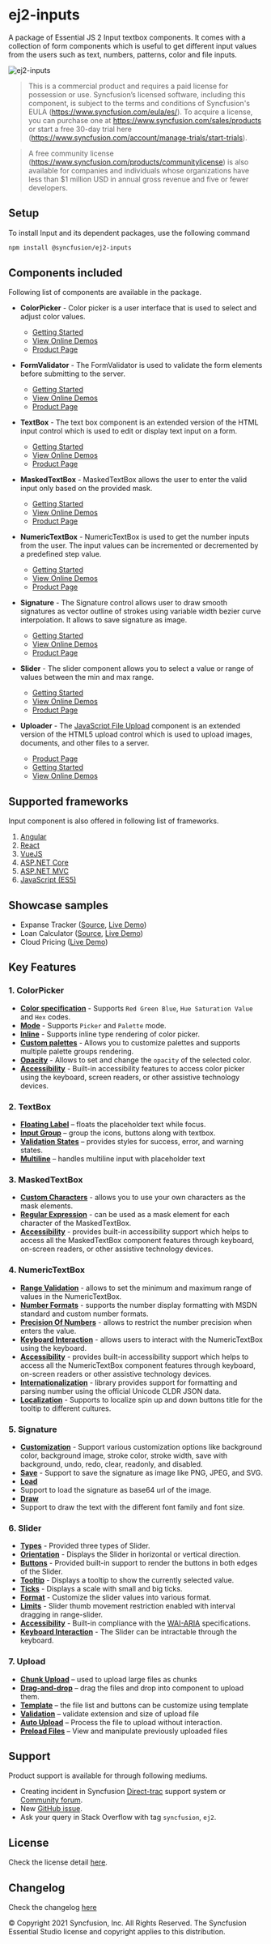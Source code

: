 # ej2-inputs

A package of Essential JS 2 Input textbox components. It comes with a collection of form components which is useful to get different input values from the users such as text, numbers, patterns, color and file inputs.

![ej2-inputs](https://ej2.syncfusion.com/products/images/input/readme.gif)

> This is a commercial product and requires a paid license for possession or use. Syncfusion’s licensed software, including this component, is subject to the terms and conditions of Syncfusion's EULA (https://www.syncfusion.com/eula/es/). To acquire a license, you can purchase one at https://www.syncfusion.com/sales/products or start a free 30-day trial here (https://www.syncfusion.com/account/manage-trials/start-trials).

> A free community license (https://www.syncfusion.com/products/communitylicense) is also available for companies and individuals whose organizations have less than $1 million USD in annual gross revenue and five or fewer developers.

## Setup

To install Input and its dependent packages, use the following command

```sh
npm install @syncfusion/ej2-inputs
```

## Components included

Following list of components are available in the package.

* **ColorPicker** - Color picker is a user interface that is used to select and adjust color values.
  * [Getting Started](https://ej2.syncfusion.com/documentation/color-picker/getting-started?lang=typescript&utm_source=npm&utm_campaign=color-picker)
  * [View Online Demos](https://ej2.syncfusion.com/demos/?utm_source=npm&utm_campaign=color-picker#/material/color-picker/default.html)
  * [Product Page](https://www.syncfusion.com/javascript-ui-controls/color-picker)

* **FormValidator** - The FormValidator is used to validate the form elements before submitting to the server.
  * [Getting Started](https://ej2.syncfusion.com/documentation/form-validator?lang=typescript&utm_source=npm&utm_campaign=formvalidator)
  * [View Online Demos](https://ej2.syncfusion.com/demos/?utm_source=npm&utm_campaign=formvalidator#/material/form-validator/default.html)
  * [Product Page](https://www.syncfusion.com/javascript-ui-controls/form-validator/?utm_source=npm&utm_campaign=form-validator)

* **TextBox** - The text box component is an extended version of the HTML input control which is used to edit or display text input on a form.
  * [Getting Started](https://ej2.syncfusion.com/documentation/textbox/getting-started?lang=typescript&utm_source=npm&utm_campaign=textbox)
  * [View Online Demos](https://ej2.syncfusion.com/demos/?utm_source=npm&utm_campaign=textbox#/material/textbox/default.html)
  * [Product Page](https://www.syncfusion.com/javascript-ui-controls/text-box/?utm_source=npm&utm_campaign=text-box)

* **MaskedTextBox** - MaskedTextBox allows the user to enter the valid input only based on the provided mask.
  * [Getting Started](https://ej2.syncfusion.com/documentation/maskedtextbox/getting-started?lang=typescript&utm_source=npm&utm_campaign=maskedtextbox)
  * [View Online Demos](https://ej2.syncfusion.com/demos/?utm_source=npm&utm_campaign=maskedtextbox#/material/maskedtextbox/default.html)
  * [Product Page](https://www.syncfusion.com/javascript-ui-controls/maskedtextbox/?utm_source=npm&utm_campaign=maskedtextbox)

* **NumericTextBox** - NumericTextBox is used to get the number inputs from the user. The input values can be incremented or decremented by a predefined step value.
  * [Getting Started](https://ej2.syncfusion.com/documentation/numerictextbox/getting-started?lang=typescript&utm_source=npm&utm_campaign=numerictextbox)
  * [View Online Demos](https://ej2.syncfusion.com/demos/?utm_source=npm&utm_campaign=numerictextbox#/material/numerictextbox/default.html)
  * [Product Page](https://www.syncfusion.com/javascript-ui-controls/numerictextbox/?utm_source=npm&utm_campaign=numerictextbox)

* **Signature** - The Signature control allows user to draw smooth signatures as vector outline of strokes using variable width bezier curve interpolation. It allows to save signature as image.
  * [Getting Started](https://ej2.syncfusion.com/documentation/signature/getting-started?lang=typescript&utm_source=npm&utm_campaign=signature)
  * [View Online Demos](https://ej2.syncfusion.com/demos/?utm_source=npm&utm_campaign=signature#/material/signature/default.html)
  * [Product Page](https://www.syncfusion.com/javascript-ui-controls/signature/?utm_source=npm&utm_campaign=signature)

* **Slider** - The slider component allows you to select a value or range of values between the min and max range.
  * [Getting Started](https://ej2.syncfusion.com/documentation/slider/getting-started?lang=typescript&utm_source=npm&utm_campaign=slider)
  * [View Online Demos](https://ej2.syncfusion.com/demos/?utm_source=npm&utm_campaign=slider#/material/slider/default.html)
  * [Product Page](https://www.syncfusion.com/javascript-ui-controls/slider/?utm_source=npm&utm_campaign=slider)

* **Uploader** - The [JavaScript File Upload](https://www.syncfusion.com/javascript-ui-controls/js-file-upload?utm_source=npm&utm_medium=listing&utm_campaign=javascript-file-upload-npm) component is an extended version of the HTML5 upload control which is used to upload images, documents, and other files to a server.
  * [Product Page](https://www.syncfusion.com/javascript-ui-controls/js-file-upload?utm_source=npm&utm_medium=listing&utm_campaign=javascript-file-upload-npm)
  * [Getting Started](https://ej2.syncfusion.com/documentation/uploader/getting-started?l?utm_source=npm&utm_medium=listing&utm_campaign=javascript-file-upload-npm)
  * [View Online Demos](https://ej2.syncfusion.com/demos/?utm_source=npm&utm_campaign=uploader#/material/uploader/default.html?utm_source=npm&utm_medium=listing&utm_campaign=javascript-file-upload-npm)

## Supported frameworks

Input component is also offered in following list of frameworks.

1. [Angular](https://github.com/syncfusion/ej2-angular-ui-components/tree/master/components/inputs/?utm_source=npm&utm_campaign=input)
2. [React](https://github.com/syncfusion/ej2-react-ui-components/tree/master/components/inputs/?utm_source=npm&utm_campaign=input)
3. [VueJS](https://github.com/syncfusion/ej2-vue-ui-components/tree/master/components/inputs/?utm_source=npm&utm_campaign=input)
4. [ASP.NET Core](https://www.syncfusion.com/aspnet-core-ui-controls/numeric-textbox/?utm_source=npm&utm_campaign=input)
5. [ASP.NET MVC](https://www.syncfusion.com/aspnet-mvc-ui-controls/input-mask/?utm_source=npm&utm_campaign=input)
6. [JavaScript (ES5)](https://www.syncfusion.com/javascript-ui-controls/range-slider/?utm_source=npm&utm_campaign=input)

## Showcase samples

* Expanse Tracker ([Source](https://github.com/syncfusion/ej2-sample-ts-expensetracker), [Live Demo]( https://ej2.syncfusion.com/showcase/typescript/expensetracker/?utm_source=npm&utm_campaign=numerictextbox#/expense))
* Loan Calculator ([Source](https://github.com/syncfusion/ej2-sample-ts-loancalculator), [Live Demo]( https://ej2.syncfusion.com/showcase/typescript/loancalculator/?utm_source=npm&utm_campaign=slider))
* Cloud Pricing ([Live Demo](https://ej2.syncfusion.com/demos/?utm_source=npm&utm_campaign=slider#/material/slider/azure-pricing.html))

## Key Features

### 1. ColorPicker
- [**Color specification**](https://ej2.syncfusion.com/demos/?utm_source=npm&utm_campaign=color-picker#/material/color-picker/default.html) - Supports `Red Green Blue`, `Hue Saturation Value` and `Hex` codes.
- [**Mode**](https://ej2.syncfusion.com/documentation/color-picker/mode-and-value#mode-and-value) - Supports `Picker` and `Palette` mode.
- [**Inline**](https://ej2.syncfusion.com/demos/?utm_source=npm&utm_campaign=color-picker#/material/color-picker/inline.html) - Supports inline type rendering of color picker.
- [**Custom palettes**](https://ej2.syncfusion.com/demos/?utm_source=npm&utm_campaign=color-picker#/material/color-picker/custom.html) - Allows you to customize palettes and supports multiple palette groups rendering.
- [**Opacity**](https://ej2.syncfusion.com/documentation/color-picker/mode-and-value#color-value) - Allows to set and change the `opacity` of the selected color.
- [**Accessibility**](https://ej2.syncfusion.com/documentation/color-picker/accessibility#accessibility) - Built-in accessibility features to access color picker using the keyboard, screen readers, or other assistive technology devices.

### 2. TextBox
- [**Floating Label**](https://ej2.syncfusion.com/demos/?utm_source=npm&utm_campaign=textbox#/material/textbox/default.html) – floats the placeholder text while focus.
- [**Input Group**](https://ej2.syncfusion.com/demos/?utm_source=npm&utm_campaign=textbox#/material/textbox/default.html) – group the icons, buttons along with textbox.
- [**Validation States**](https://ej2.syncfusion.com/demos/?utm_source=npm&utm_campaign=textbox#/material/textbox/default.html) – provides styles for success, error, and warning states.
- [**Multiline**](https://ej2.syncfusion.com/demos/?utm_source=npm&utm_campaign=textbox#/material/textbox/default.html) – handles multiline input with placeholder text

### 3. MaskedTextBox
- [**Custom Characters**](https://ej2.syncfusion.com/demos/?lang=typescript&utm_source=npm&utm_campaign=maskedtextbox/#/material/maskedtextbox/custom-mask.html) - allows you to use your own characters as the mask elements.
- [**Regular Expression**](https://ej2.syncfusion.com/documentation/maskedtextbox/mask-configuration#regular-expression?lang=typescript&utm_source=npm&utm_campaign=maskedtextbox#regular-expression) - can be used as a mask element for each character of the MaskedTextBox.
- [**Accessibility**](https://ej2.syncfusion.com/documentation/maskedtextbox/accessibility?lang=typescript&utm_source=npm&utm_campaign=maskedtextbox) - provides built-in accessibility support which helps to access all the MaskedTextBox component features through keyboard, on-screen readers, or other assistive technology devices.

### 4. NumericTextBox
- [**Range Validation**](https://ej2.syncfusion.com/demos/?utm_source=npm&utm_campaign=numerictextbox/#/material/numerictextbox/range-validation.html) - allows to set the minimum and maximum range of values in the NumericTextBox.
- [**Number Formats**](https://ej2.syncfusion.com/demos/?utm_source=npm&utm_campaign=numerictextbox/#/material/numerictextbox/custom-format.html) - supports the number display formatting with MSDN standard and custom number formats.
- [**Precision Of Numbers**](https://ej2.syncfusion.com/demos/?utm_source=npm&utm_campaign=numerictextbox/#/material/numerictextbox/restrict-decimals.html) - allows to restrict the number precision when enters the value.
- [**Keyboard Interaction**](https://ej2.syncfusion.com/documentation/numerictextbox/accessibility#keyboard-interaction/?lang=typescript&utm_source=npm&utm_campaign=numerictextbox#keyboard-interaction) - allows users to interact with the NumericTextBox using the keyboard.
- [**Accessibility**](https://ej2.syncfusion.com/documentation/numerictextbox/accessibility/?lang=typescript&utm_source=npm&utm_campaign=numerictextbox) - provides built-in accessibility support which helps to access all the NumericTextBox component features through keyboard, on-screen readers or other assistive technology devices.
- [**Internationalization**](https://ej2.syncfusion.com/documentation/numerictextbox/globalization#internationalization/?lang=typescript&utm_source=npm&utm_campaign=numerictextbox) - library provides support for formatting and parsing number using the official Unicode CLDR JSON data.
- [**Localization**](https://ej2.syncfusion.com/documentation/numerictextbox/globalization#internationalization/?lang=typescript&utm_source=npm&utm_campaign=numerictextbox#localization) - Supports to localize spin up and down buttons title for the tooltip to different cultures.

### 5. Signature
- [**Customization**](https://ej2.syncfusion.com/demos/?utm_source=npm&utm_campaign=slider#/material/signature/default.html) - Support various customization options like background color, background image, stroke color, stroke width, save with background, undo, redo, clear, readonly, and disabled.
- [**Save**](https://ej2.syncfusion.com/demos/?utm_source=npm&utm_campaign=slider#/material/signature/default.html) - Support to save the signature as image like PNG, JPEG, and SVG.
- [**Load**](https://ej2.syncfusion.com/demos/?utm_source=npm&utm_campaign=slider#/material/signature/default.html)
- Support to load the signature as base64 url of the image.
- [**Draw**](https://ej2.syncfusion.com/demos/?utm_source=npm&utm_campaign=slider#/material/signature/default.html)
- Support to draw the text with the different font family and font size.

### 6. Slider
- [**Types**](https://ej2.syncfusion.com/demos/?utm_source=npm&utm_campaign=slider#/material/slider/default.html) - Provided three types of Slider.
- [**Orientation**](https://ej2.syncfusion.com/demos/?utm_source=npm&utm_campaign=slider#/material/slider/orientation.html) - Displays the Slider in horizontal or vertical direction.
- [**Buttons**](https://ej2.syncfusion.com/demos/?utm_source=npm&utm_campaign=slider#/material/slider/tooltip.html) - Provided built-in support to render the buttons in both edges of the Slider.
- [**Tooltip**](https://ej2.syncfusion.com/demos/?utm_source=npm&utm_campaign=slider#/material/slider/tooltip.html) - Displays a tooltip to show the currently selected value.
- [**Ticks**](https://ej2.syncfusion.com/demos/?utm_source=npm&utm_campaign=slider#/material/slider/ticks.html) - Displays a scale with small and big ticks.
- [**Format**](https://ej2.syncfusion.com/demos/?utm_source=npm&utm_campaign=slider#/material/slider/format.html) - Customize the slider values into various format.
- [**Limits**](https://ej2.syncfusion.com/demos/?utm_source=npm&utm_campaign=slider#/material/slider/limits.html) - Slider thumb movement restriction enabled with interval dragging in range-slider.
- [**Accessibility**](https://ej2.syncfusion.com/demos/?utm_source=npm&utm_campaign=slider#/material/slider/default.html) - Built-in compliance with the [WAI-ARIA](http://www.w3.org/WAI/PF/aria-practices/) specifications.
- [**Keyboard Interaction**](https://ej2.syncfusion.com/demos/?utm_source=npm&utm_campaign=slider#/material/slider/api.html) - The Slider can be intractable through the keyboard.

### 7. Upload
- [**Chunk Upload**](https://ej2.syncfusion.com/demos/?utm_source=npm&utm_medium=listing&utm_campaign=javascript-file-upload-npm#/material/uploader/chunk-upload.html) – used to upload large files as chunks
- [**Drag-and-drop**](https://ej2.syncfusion.com/demos/?utm_source=npm&utm_medium=listing&utm_campaign=javascript-file-upload-npm/#/material/uploader/custom-drop-area.html) – drag the files and drop into component to upload them.
- [**Template**](https://ej2.syncfusion.com/demos/?utm_source=npm&utm_medium=listing&utm_campaign=javascript-file-upload-npm/#/material/uploader/custom-file-list.html) – the file list and buttons can be customize using template
- [**Validation**](https://ej2.syncfusion.com/demos/?utm_source=npm&utm_medium=listing&utm_campaign=javascript-file-upload-npm/#/material/uploader/file-validation.html) – validate extension and size of upload file
- [**Auto Upload**](https://ej2.syncfusion.com/demos/?utm_source=npm&utm_medium=listing&utm_campaign=javascript-file-upload-npm#/material/uploader/default.html) – Process the file to upload without interaction.
- [**Preload Files**](https://ej2.syncfusion.com/demos/?utm_source=npm&utm_medium=listing&utm_campaign=javascript-file-upload-npm/#/material/uploader/preload-files.html) – View and manipulate previously uploaded files

## Support

Product support is available for through following mediums.

* Creating incident in Syncfusion [Direct-trac](https://www.syncfusion.com/support/directtrac/incidents/?utm_source=npm&utm_campaign=input) support system or [Community forum](https://www.syncfusion.com/forums/essential-js2/?utm_source=npm&utm_campaign=input).
* New [GitHub issue](https://github.com/syncfusion/ej2-javascript-ui-controls/issues/new).
* Ask your query in Stack Overflow with tag `syncfusion`, `ej2`.

## License

Check the license detail [here](https://github.com/syncfusion/ej2-javascript-ui-controls/blob/master/license/?utm_source=npm&utm_campaign=input).

## Changelog

Check the changelog [here](https://github.com/syncfusion/ej2-javascript-ui-controls/blob/master/controls/inputs/CHANGELOG.md/?utm_source=npm&utm_campaign=input)


© Copyright 2021 Syncfusion, Inc. All Rights Reserved. The Syncfusion Essential Studio license and copyright applies to this distribution.